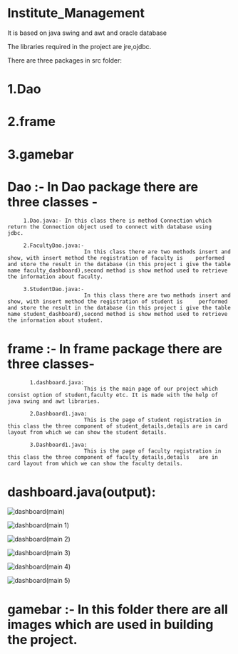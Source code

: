 # Institute_Management
It is based on java swing and awt and oracle database

The libraries required in the project are jre,ojdbc.

There are three packages in src folder:

# 1.Dao
# 2.frame
# 3.gamebar

# Dao :- In Dao package there are three classes -

         1.Dao.java:- In this class there is method Connection which return the Connection object used to connect with database using  jdbc.
         
         2.FacultyDao.java:-
                            In this class there are two methods insert and show, with insert method the registration of faculty is    performed and store the result in the database (in this project i give the table name faculty_dashboard),second method is show method used to retrieve the information about faculty.

         3.StudentDao.java:- 
                            In this class there are two methods insert and show, with insert method the registration of student is     performed and store the result in the database (in this project i give the table name student_dashboard),second method is show method used to retrieve the information about student.
 
 
# frame :- In frame package there are three classes-

           1.dashboard.java: 
                            This is the main page of our project which consist option of student,faculty etc. It is made with the help of java swing and awt libraries.
           
           2.Dashboard1.java:
                            This is the page of student registration in this class the three component of student_details,details are in card layout from which we can show the student details.
           
           3.Dashboard1.java: 
                            This is the page of faculty registration in this class the three component of faculty_details,details   are in card layout from which we can show the faculty details.

# dashboard.java(output):
![dashboard(main)](https://user-images.githubusercontent.com/66818761/84486222-b6dc3200-acba-11ea-9589-0e78437c4d9f.png)

![dashboard(main 1)](https://user-images.githubusercontent.com/66818761/84487062-d9227f80-acbb-11ea-9faf-b4c1cabc5304.png)

![dashboard(main 2)](https://user-images.githubusercontent.com/66818761/84487232-18e96700-acbc-11ea-8a23-3c21dce69cd5.png)

![dashboard(main 3)](https://user-images.githubusercontent.com/66818761/84487370-47674200-acbc-11ea-87f2-ae8b90a382a2.png)

![dashboard(main 4)](https://user-images.githubusercontent.com/66818761/84487501-74b3f000-acbc-11ea-8f45-ef9af46edf84.png)

![dashboard(main 5)](https://user-images.githubusercontent.com/66818761/84487603-9e6d1700-acbc-11ea-96d9-a11673430d3e.png)
           
# gamebar :- In this folder there are all images which are used in building the project.        
           
           
           

           
           
